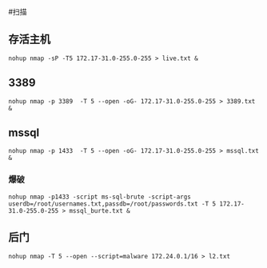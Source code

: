 #扫描

## 存活主机

`nohup nmap -sP -T5 172.17-31.0-255.0-255 > live.txt &`

## 3389

`nohup nmap -p 3389  -T 5 --open -oG- 172.17-31.0-255.0-255 > 3389.txt &`

## mssql

`nohup nmap -p 1433  -T 5 --open -oG- 172.17-31.0-255.0-255 > mssql.txt &`

### 爆破

`nohup nmap -p1433 -script ms-sql-brute -script-args userdb=/root/usernames.txt,passdb=/root/passwords.txt -T 5 172.17-31.0-255.0-255 > mssql_burte.txt &`


## 后门

`nohup nmap -T 5 --open --script=malware 172.24.0.1/16 > l2.txt`